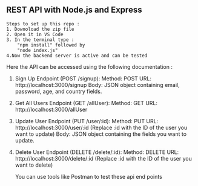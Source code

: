 ## REST API with Node.js and Express

    Steps to set up this repo : 
    1. Downoload the zip file
    2. Open it in VS Code
    3. In the terminal type :
        "npm install" followed by
        "node index.js"
    4.Now the backend server is active and can be tested

Here the API can be accessed using the following documentation :

1. Sign Up Endpoint (POST /signup):
    Method: POST
    URL: http://localhost:3000/signup
    Body: JSON object containing email, password, age, and country fields.


2. Get All Users Endpoint (GET /allUser):
    Method: GET
    URL: http://localhost:3000/allUser

3. Update User Endpoint (PUT /user/:id):
    Method: PUT
    URL: http://localhost:3000/user/:id (Replace :id with the ID of the user you want to update)
    Body: JSON object containing the fields you want to update.

4. Delete User Endpoint (DELETE /delete/:id):
    Method: DELETE
    URL: http://localhost:3000/delete/:id (Replace :id with the ID of the user you want to delete)

    You can use tools like Postman to test these api end points

